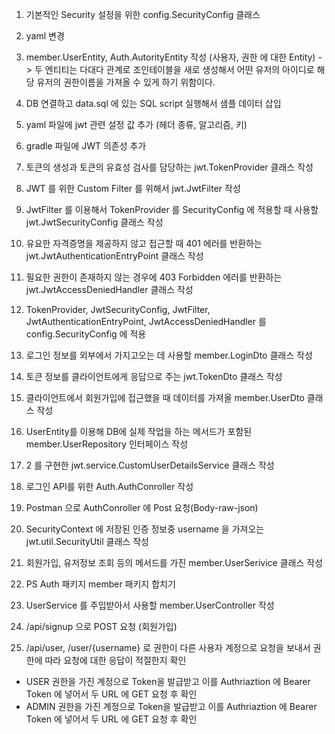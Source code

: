 1. 기본적인 Security 설정을 위한 config.SecurityConfig 클래스
2. yaml 변경
3. member.UserEntity, Auth.AutorityEntity 작성 (사용자, 권한 에 대한 Entity)
   -> 두 엔티티는 다대다 관계로 조인테이블을 새로 생성해서 어떤 유저의 아이디로 해당 유저의 권한이름을 가져올 수 있게 하기 위함이다.

4. DB 연결하고 data.sql 에 있는 SQL script 실행해서 샘플 데이터 삽입
5. yaml 파일에 jwt 관련 설정 값 추가 (헤더 종류, 알고리즘, 키)
6. gradle 파일에 JWT 의존성 추가
7. 토큰의 생성과 토큰의 유효성 검사를 담당하는 jwt.TokenProvider 클래스 작성
8. JWT 를 위한 Custom Filter 를 위해서 jwt.JwtFilter 작성
9. JwtFilter 를 이용해서 TokenProvider 를 SecurityConfig 에 적용할  때 사용할 jwt.JwtSecurityConfig 클래스 작성
10. 유요한 자격증명을 제공하지 않고 접근할 때 401 에러를 반환하는 jwt.JwtAuthenticationEntryPoint 클래스 작성
11. 필요한 권한이 존재하지 않는 경우에 403 Forbidden 에러를 반환하는 jwt.JwtAccessDeniedHandler 클래스 작성
12. TokenProvider, JwtSecurityConfig, JwtFilter, JwtAuthenticationEntryPoint, JwtAccessDeniedHandler 를 config.SecurityConfig 에 적용
13. 로그인 정보를 외부에서 가지고오는 데 사용할 member.LoginDto 클래스 작성
14. 토큰 정보를 클라이언트에게 응답으로 주는 jwt.TokenDto 클래스 작성
15. 클라이언트에서 회원가입에 접근했을 때 데이터를 가져올 member.UserDto 클래스 작성
16. UserEntity를 이용해 DB에 실제 작업을 하는 메서드가 포함된 member.UserRepository 인터페이스 작성
17. 2 를 구현한 jwt.service.CustomUserDetailsService 클래스 작성
18. 로그인 API를 위한 Auth.AuthConroller 작성
19. Postman 으로 AuthConroller 에 Post 요청(Body-raw-json)
20. SecurityContext 에 저장된 인증 정보중 username 을 가져오는  jwt.util.SecurityUtil 클래스 작성
21. 회원가입, 유저정보 조회 등의 메서드를 가진 member.UserSerivice 클래스 작성
22. PS Auth 패키지 member 패키지 합치기
23. UserService 를 주입받아서 사용할 member.UserController 작성
24. /api/signup 으로 POST 요청 (회원가입)
25. /api/user, /user/{username} 로 권한이 다른 사용자 계정으로 요청을 보내서 권한에 따라 요청에 대한 응답이 적절한지 확인
   - USER 권한을 가진 계정으로 Token을 발급받고 이를 Authriaztion 에 Bearer Token 에 넣어서 두 URL 에 GET 요청 후 확인
   - ADMIN 권한을 가진 계정으로 Token을 발급받고 이를 Authriaztion 에 Bearer Token 에 넣어서 두 URL 에 GET 요청 후 확인
